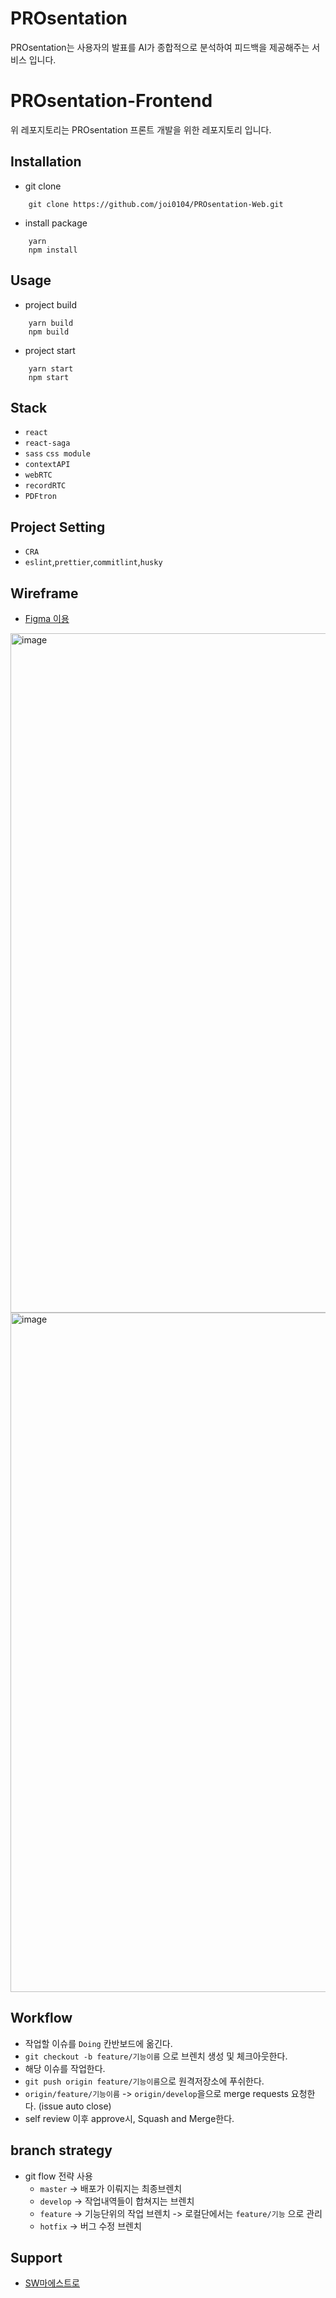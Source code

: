 # PROsentation
PROsentation는 사용자의 발표를 AI가 종합적으로 분석하여 피드백을 제공해주는 서비스 입니다.

# PROsentation-Frontend
위 레포지토리는 PROsentation 프론트 개발을 위한 레포지토리 입니다.

## Installation
- git clone
```
    git clone https://github.com/joi0104/PROsentation-Web.git
```
- install package
```
    yarn
    npm install
```

## Usage
- project build
```
    yarn build
    npm build
```
- project start
```
    yarn start
    npm start
```

## Stack
- `react`
- `react-saga`
- `sass` `css module`
- `contextAPI`
- `webRTC`
- `recordRTC`
- `PDFtron`

## Project Setting
- `CRA`
- `eslint`,`prettier`,`commitlint`,`husky`

## Wireframe
- [Figma 이용](https://www.figma.com/file/VMrRCqwbti0cibct0bKTbO/%ED%94%84%EB%A1%9C%EC%A0%A0%ED%85%8C%EC%9D%B4%EC%85%98-%EC%99%80%EC%9D%B4%EC%96%B4%ED%94%84%EB%A0%88%EC%9E%84-ver.0.1)

<img width="1087" alt="image" src="https://user-images.githubusercontent.com/28296417/102232388-65935080-3f32-11eb-8f65-1e757c78427c.png">

<img width="1087" alt="image" src="https://user-images.githubusercontent.com/28296417/102232463-7e9c0180-3f32-11eb-8520-7cb23c874435.png">


## Workflow
- 작업할 이슈를 `Doing` 칸반보드에 옮긴다.
- `git checkout -b feature/기능이름` 으로 브렌치 생성 및 체크아웃한다.
- 해당 이슈를 작업한다.
- `git push origin feature/기능이름`으로 원격저장소에 푸쉬한다.
- `origin/feature/기능이름` -> `origin/develop`을으로 merge requests 요청한다. (issue auto close)
- self review 이후 approve시, Squash and Merge한다.

## branch strategy
- git flow 전략 사용
    - `master` -> 배포가 이뤄지는 최종브렌치
    - `develop` -> 작업내역들이 합쳐지는 브렌치
    - `feature` -> 기능단위의 작업 브렌치 -> 로컬단에서는 `feature/기능` 으로 관리
    - `hotfix` -> 버그 수정 브렌치
    
## Support
- [SW마에스트로](http://swmaestro.org/user/main.do)
